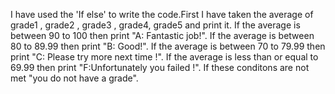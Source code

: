 I have used the 'If else' to write the code.First I have taken the average of grade1 , grade2 , grade3 , grade4, grade5 and print it.
If the average is between 90 to 100 then print "A: Fantastic job!".
If the average is between 80 to 89.99 then print "B: Good!".
If the average is between 70 to 79.99 then print "C: Please try more next time !".
If the average is less than or equal to 69.99 then print "F:Unfortunately you failed !".
If these conditons are not met "you do not have a grade".

